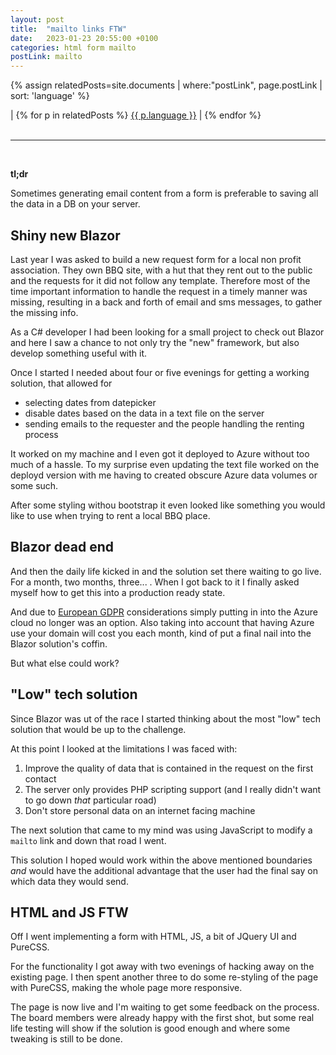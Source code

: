 ```yaml
---
layout: post
title:  "mailto links FTW"
date:   2023-01-23 20:55:00 +0100
categories: html form mailto 
postLink: mailto
---
```

{% assign relatedPosts=site.documents | where:"postLink", page.postLink | sort: 'language' %}

<div class="language">
|
    {% for p in relatedPosts %}
      <a class="{{ p.language }}" href="{{ site.base-url }}{{ p.url }}">{{ p.language }}</a> |
    {% endfor %}
</div><br/>
<hr>
<br/>

**tl;dr**

Sometimes generating email content from a form is preferable to saving all the data in a DB on your server.

## Shiny new Blazor

Last year I was asked to build a new request form for a local non profit association. They own BBQ site, with a hut that they rent out to the public and the requests for it did not follow any template. Therefore most of the time important information to handle the request in a timely manner was missing, resulting in a back and forth of email and sms messages, to gather the missing info.

As a C# developer I had been looking for a small project to check out Blazor and here I saw a chance to not only try the "new" framework, but also develop something useful with it.

Once I started I needed about four or five evenings for getting a working solution, that allowed for

- selecting dates from datepicker
- disable dates based on the data in a text file on the server
- sending emails to the requester and the people handling the renting process

It worked on my machine and I even got it deployed to Azure without too much of a hassle.
To my surprise even updating the text file worked on the deployd version with me having to created obscure Azure data volumes or some such.

After some styling withou bootstrap it even looked like something you would like to use when trying to rent a local BBQ place.

## Blazor dead end

And then the daily life kicked in and the solution set there waiting to go live. For a month, two months, three... . When I got back to it I finally asked myself how to get this into a production ready state.

And due to [European GDPR](https://en.wikipedia.org/wiki/General_Data_Protection_Regulation) considerations simply putting in into the Azure cloud no longer was an option. Also taking into account that having Azure use your domain will cost you each month, kind of put a final nail into the Blazor solution's coffin.

But what else could work?

## "Low" tech solution

Since Blazor was ut of the race I started thinking about the most "low" tech solution that would be up to the challenge.

At this point I looked at the limitations I was faced with:

1. Improve the quality of data that is contained in the request on the first contact
2. The server only provides PHP scripting support (and I really didn't want to go down _that_ particular road)
3. Don't store personal data on an internet facing machine 

The next solution that came to my mind was using JavaScript to modify a `mailto` link and down that road I went.

This solution I hoped would work within the above mentioned boundaries _and_ would have the additional advantage that the user had the final say on which data they would send.

## HTML and JS FTW

Off I went implementing a form with HTML, JS, a bit of JQuery UI and PureCSS.

For the functionality I got away with two evenings of hacking away on the existing page. I then spent another three to do some re-styling of the page with PureCSS, making the whole page more responsive.

The page is now live and I'm waiting to get some feedback on the process. The board members were already happy with the first shot, but some real life testing will show if the solution is good enough and where some tweaking is still to be done.
